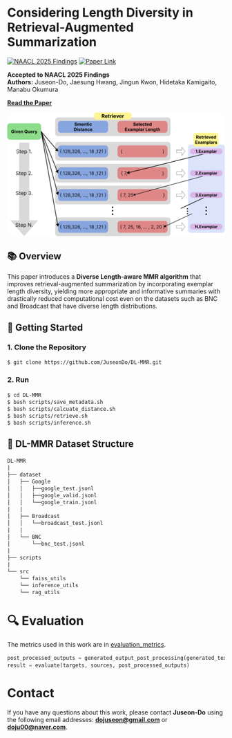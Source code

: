 # Considering Length Diversity in Retrieval-Augmented Summarization

[![NAACL 2025 Findings](https://img.shields.io/badge/NAACL-2025_Findings-blue)](#) [![Paper Link](https://img.shields.io/badge/Paper-View-green)](https://arxiv.org/user/)

**Accepted to NAACL 2025 Findings**  
**Authors:** Juseon-Do, Jaesung Hwang, Jingun Kwon, Hidetaka Kamigaito, Manabu Okumura

[**Read the Paper**](https://arxiv.org/user/)

![DL-MMR](image/dl-mmr_figure1.png)

## 📚 Overview
This paper introduces a **Diverse Length-aware MMR algorithm** that improves retrieval-augmented summarization by incorporating exemplar length diversity, yielding more appropriate and informative summaries with drastically reduced computational cost even on the datasets such as BNC and Broadcast that have diverse length distributions.


## 🚀 Getting Started
### 1. Clone the Repository
```
$ git clone https://github.com/JuseonDo/DL-MMR.git
```

### 2. Run
```
$ cd DL-MMR
$ bash scripts/save_metadata.sh
$ bash scripts/calcuate_distance.sh
$ bash scripts/retrieve.sh
$ bash scripts/inference.sh
```


## 📂 DL-MMR Dataset Structure
```
DL-MMR
|
├── dataset
│   ├── Google
│   │   ├──google_test.jsonl
│   │   ├──google_valid.jsonl
│   │   └──google_train.jsonl
|   |
│   ├── Broadcast
│   │   └──broadcast_test.jsonl
|   |
│   └── BNC
│       └──bnc_test.jsonl
|   
├── scripts
|
└── src
    └── faiss_utils
    └── inference_utils
    └── rag_utils
```



# 🔍 Evaluation
The metrics used in this work are in [evaluation_metrics](https://github.com/JuseonDo/InstructCMP/evaluation).

```python
post_processed_outputs = generated_output_post_processing(generated_text)
result = evaluate(targets, sources, post_processed_outputs)
```

# Contact
If you have any questions about this work, please contact **Juseon-Do** using the following email addresses: **dojuseon@gmail.com** or **doju00@naver.com**. 

